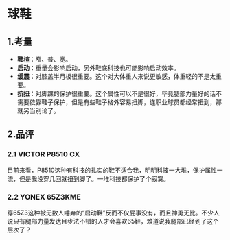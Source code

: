 # 球鞋
## 1.考量
- **鞋楦**：窄、普、宽。
- **启动**：重量会影响启动，另外鞋底科技也可能影响启动效率。
- **缓震**：对膝盖半月板很重要。这个对大体重人来说更敏感，体重轻的不是太重要。
- **抗扭**：对脚踝的保护很重要。这个属性可以不是很好，毕竟腿部力量好的话不需要依靠鞋子保护，但是有些鞋子格外容易扭脚，连职业球员都经常扭到，那就另当别论了。

## 2.品评
### 2.1 VICTOR P8510 CX
目前来看，P8510这种有科技的扎实的鞋不适合我，明明科技一大堆，保护属性一流，但是我没穿几回就扭到脚了。一堆科技都保护了个寂寞。

### 2.2 YONEX 65Z3KME
穿65Z3这种被无数人唾弃的“启动鞋”反而不仅屁事没有，而且神勇无比。不少人说只有腿部力量发达且步法不错的人才会喜欢65鞋，难道说我腿部已经到了这个层次了？